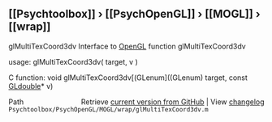 ## [[Psychtoolbox]] &#8250; [[PsychOpenGL]] &#8250; [[MOGL]] &#8250; [[wrap]]

glMultiTexCoord3dv  Interface to [OpenGL](OpenGL) function glMultiTexCoord3dv  
  
usage:  glMultiTexCoord3dv( target, v )  
  
C function:  void glMultiTexCoord3dv[(GLenum]((GLenum) target, const [GLdouble](GLdouble)\* v)  




<div class="code_header" style="text-align:right;">
  <span style="float:left;">Path&nbsp;&nbsp;</span> <span class="counter">Retrieve <a href=
  "https://raw.github.com/Psychtoolbox-3/Psychtoolbox-3/beta/Psychtoolbox/PsychOpenGL/MOGL/wrap/glMultiTexCoord3dv.m">current version from GitHub</a> | View <a href=
  "https://github.com/Psychtoolbox-3/Psychtoolbox-3/commits/beta/Psychtoolbox/PsychOpenGL/MOGL/wrap/glMultiTexCoord3dv.m">changelog</a></span>
</div>
<div class="code">
  <code>Psychtoolbox/PsychOpenGL/MOGL/wrap/glMultiTexCoord3dv.m</code>
</div>

